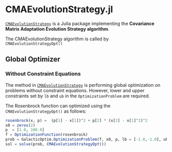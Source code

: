 # CMAEvolutionStrategy.jl
[`CMAEvolutionStrategy`](https://github.com/jbrea/CMAEvolutionStrategy.jl) is a Julia package implementing the **Covariance Matrix Adaptation Evolution Strategy algorithm**. 

The CMAEvolutionStrategy algorithm is called by `CMAEvolutionStrategyOpt()`

## Global Optimizer
### Without Constraint Equations

The method in [`CMAEvolutionStrategy`](https://github.com/jbrea/CMAEvolutionStrategy.jl) is performing global optimization on problems without
constraint equations. However, lower and upper constraints set by `lb` and `ub` in the `OptimizationProblem` are required.


The Rosenbrock function can optimized using the `CMAEvolutionStrategyOpt()` as follows:

```julia
rosenbrock(x, p) =  (p[1] - x[1])^2 + p[2] * (x[2] - x[1]^2)^2
x0 = zeros(2)
p  = [1.0, 100.0]
f = OptimizationFunction(rosenbrock)
prob = GalacticOptim.OptimizationProblem(f, x0, p, lb = [-1.0,-1.0], ub = [1.0,1.0])
sol = solve(prob, CMAEvolutionStrategyOpt())
```
